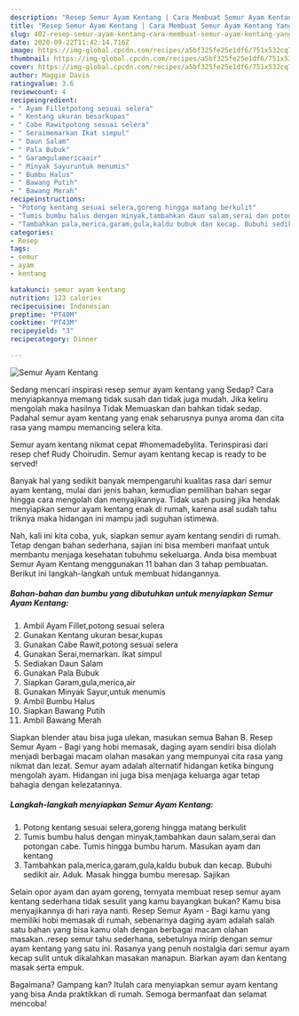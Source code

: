 ```yaml
---
description: "Resep Semur Ayam Kentang | Cara Membuat Semur Ayam Kentang Yang Sedap"
title: "Resep Semur Ayam Kentang | Cara Membuat Semur Ayam Kentang Yang Sedap"
slug: 402-resep-semur-ayam-kentang-cara-membuat-semur-ayam-kentang-yang-sedap
date: 2020-09-22T11:42:14.716Z
image: https://img-global.cpcdn.com/recipes/a5bf325fe25e1df6/751x532cq70/semur-ayam-kentang-foto-resep-utama.jpg
thumbnail: https://img-global.cpcdn.com/recipes/a5bf325fe25e1df6/751x532cq70/semur-ayam-kentang-foto-resep-utama.jpg
cover: https://img-global.cpcdn.com/recipes/a5bf325fe25e1df6/751x532cq70/semur-ayam-kentang-foto-resep-utama.jpg
author: Maggie Davis
ratingvalue: 3.6
reviewcount: 4
recipeingredient:
- " Ayam Filletpotong sesuai selera"
- " Kentang ukuran besarkupas"
- " Cabe Rawitpotong sesuai selera"
- " Seraimemarkan Ikat simpul"
- " Daun Salam"
- " Pala Bubuk"
- " Garamgulamericaair"
- " Minyak Sayuruntuk menumis"
- " Bumbu Halus"
- " Bawang Putih"
- " Bawang Merah"
recipeinstructions:
- "Potong kentang sesuai selera,goreng hingga matang berkulit"
- "Tumis bumbu halus dengan minyak,tambahkan daun salam,serai dan potongan cabe. Tumis hingga bumbu harum. Masukan ayam dan kentang"
- "Tambahkan pala,merica,garam,gula,kaldu bubuk dan kecap. Bubuhi sedikit air. Aduk. Masak hingga bumbu meresap. Sajikan"
categories:
- Resep
tags:
- semur
- ayam
- kentang

katakunci: semur ayam kentang 
nutrition: 123 calories
recipecuisine: Indonesian
preptime: "PT40M"
cooktime: "PT43M"
recipeyield: "3"
recipecategory: Dinner

---
```



![Semur Ayam Kentang](https://img-global.cpcdn.com/recipes/a5bf325fe25e1df6/751x532cq70/semur-ayam-kentang-foto-resep-utama.jpg)

Sedang mencari inspirasi resep semur ayam kentang yang Sedap? Cara menyiapkannya memang tidak susah dan tidak juga mudah. Jika keliru mengolah maka hasilnya Tidak Memuaskan dan bahkan tidak sedap. Padahal semur ayam kentang yang enak seharusnya punya aroma dan cita rasa yang mampu memancing selera kita.

Semur ayam kentang nikmat cepat #homemadebylita. Terinspirasi dari resep chef Rudy Choirudin. Semur ayam kentang kecap is ready to be served!

Banyak hal yang sedikit banyak mempengaruhi kualitas rasa dari semur ayam kentang, mulai dari jenis bahan, kemudian pemilihan bahan segar hingga cara mengolah dan menyajikannya. Tidak usah pusing jika hendak menyiapkan semur ayam kentang enak di rumah, karena asal sudah tahu triknya maka hidangan ini mampu jadi suguhan istimewa.


Nah, kali ini kita coba, yuk, siapkan semur ayam kentang sendiri di rumah. Tetap dengan bahan sederhana, sajian ini bisa memberi manfaat untuk membantu menjaga kesehatan tubuhmu sekeluarga. Anda bisa membuat Semur Ayam Kentang menggunakan 11 bahan dan 3 tahap pembuatan. Berikut ini langkah-langkah untuk membuat hidangannya.

<!--inarticleads1-->

##### Bahan-bahan dan bumbu yang dibutuhkan untuk menyiapkan Semur Ayam Kentang:

1. Ambil  Ayam Fillet,potong sesuai selera
1. Gunakan  Kentang ukuran besar,kupas
1. Gunakan  Cabe Rawit,potong sesuai selera
1. Gunakan  Serai,memarkan. Ikat simpul
1. Sediakan  Daun Salam
1. Gunakan  Pala Bubuk
1. Siapkan  Garam,gula,merica,air
1. Gunakan  Minyak Sayur,untuk menumis
1. Ambil  Bumbu Halus
1. Siapkan  Bawang Putih
1. Ambil  Bawang Merah


Siapkan blender atau bisa juga ulekan, masukan semua Bahan B. Resep Semur Ayam - Bagi yang hobi memasak, daging ayam sendiri bisa diolah menjadi berbagai macam olahan masakan yang mempunyai cita rasa yang nikmat dan lezat. Semur ayam adalah alternatif hidangan ketika bingung mengolah ayam. Hidangan ini juga bisa menjaga keluarga agar tetap bahagia dengan kelezatannya. 

<!--inarticleads2-->

##### Langkah-langkah menyiapkan Semur Ayam Kentang:

1. Potong kentang sesuai selera,goreng hingga matang berkulit
1. Tumis bumbu halus dengan minyak,tambahkan daun salam,serai dan potongan cabe. Tumis hingga bumbu harum. Masukan ayam dan kentang
1. Tambahkan pala,merica,garam,gula,kaldu bubuk dan kecap. Bubuhi sedikit air. Aduk. Masak hingga bumbu meresap. Sajikan


Selain opor ayam dan ayam goreng, ternyata membuat resep semur ayam kentang sederhana tidak sesulit yang kamu bayangkan bukan? Kamu bisa menyajikannya di hari raya nanti. Resep Semur Ayam - Bagi kamu yang memiliki hobi memasak di rumah, sebenarnya daging ayam adalah salah satu bahan yang bisa kamu olah dengan berbagai macam olahan masakan..resep semur tahu sederhana, sebetulnya mirip dengan semur ayam kentang yang satu ini. Rasanya yang penuh nostalgia dari semur ayam kecap sulit untuk dikalahkan masakan manapun. Biarkan ayam dan kentang masak serta empuk. 

Bagaimana? Gampang kan? Itulah cara menyiapkan semur ayam kentang yang bisa Anda praktikkan di rumah. Semoga bermanfaat dan selamat mencoba!
